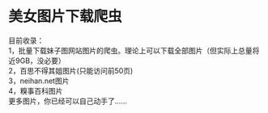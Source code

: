 # 美女图片下载爬虫
目前收录：  <br />
1，批量下载妹子图网站图片的爬虫。理论上可以下载全部图片（但实际上总量将近9GB，没必要）  <br />
2，百思不得其姐图片(只能访问前50页)  <br />
3，neihan.net图片  <br />
4，糗事百科图片 <br />
更多图片，你已经可以自己动手了……
